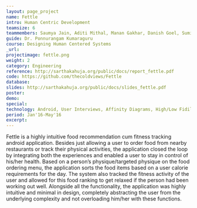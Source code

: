 ```yaml
---
layout: page_project
name: Fettle
intro: Human Centric Development
teamsize: 6
teammembers: Saumya Jain, Aditi Mithal, Manan Gakhar, Danish Goel, Sumit Keswani
guide: Dr. Ponnurangam Kumaraguru
course: Designing Human Centered Systems
_url: 
projectimage: fettle.png
weight: 2
category: Engineering
reference: http://sarthakahuja.org/public/docs/report_fettle.pdf
code: https://github.com/thecoldviews/Fettle
database: 
slides: http://sarthakahuja.org/public/docs/slides_fettle.pdf
poster: 
demo: 
special: 
technology: Android, User Interviews, Affinity Diagrams, High/Low Fidility Prototyping, Design Principles
period: Jan'16-May'16
excerpt: 
---
```

Fettle is a highly intuitive food recommendation cum fitness tracking android application. Besides just allowing a user to order food from nearby restaurants or track their physical activities, the application closed the loop by integrating both the experiences and enabled a user to stay in control of his/her health. Based on a person’s physique/targeted physique on the food ordering menu, the application sorts the food items based on a user calorie requirements for the day. 
The system also tracked the fitness activity of the user and allowed for this food ranking to get relaxed if the person had been working out well. 
Alongside all the functionality, the application was highly intuitive and minimal in design, completely abstracting the user from the underlying complexity and not overloading him/her with these functions. 

